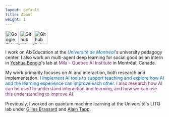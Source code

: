 ```yaml
---
layout: default
title: About
weight: 1
---
```


<a href="https://scholar.google.ca/citations?user=6gnCkJ0AAAAJ&hl=en">
  <img src="https://upload.wikimedia.org/wikipedia/commons/c/c7/Google_Scholar_logo.svg" alt="Google Scholar link" style="width:42px;height:42px;">
</a>
<a href="https://github.com/AndrewRWilliams">
  <img src="https://upload.wikimedia.org/wikipedia/commons/9/91/Octicons-mark-github.svg" alt="Github link" style="width:42px;height:42px;">
</a>
<a href="https://www.linkedin.com/in/andrew-robert-williams/">
  <img src="https://commons.wikimedia.org/wiki/Category:LinkedIn_icons#/media/File:LinkedIn_icon.svg" alt="Github link" style="width:42px;height:42px;">
</a>

I work on AIxEducation at the 
<a href="https://www.umontreal.ca/" style="color:#006BB6;text-decoration:none"><i>Université de Montréal</i></a>'s 
university pedagogy center.
I also work on multi-agent deep learning for social good as an intern in [Yoshua Bengio](https://yoshuabengio.org/)'s lab at 
<a href="https://mila.quebec/en/" style="color:#7B2679;text-decoration:none">Mila - Quebec AI Institute</a> in Montréal, Canada.



My work primarily focuses on AI and interaction, both research and implementation.
<span style="color:#006BB6">I implement AI tools to support teaching and explore how AI and the learning experience can improve each other.</span>
<span style="color:#7B2679">I also research how AI can be used to understand interaction and learning, and how we can use this understanding to improve AI.</span>

Previously, I worked on quantum machine learning at the Université's LITQ lab under
[Gilles Brassard](http://www.iro.umontreal.ca/~brassard/web/en/)
and 
[Alain Tapp](https://sites.google.com/view/alain-tapp-mila/).